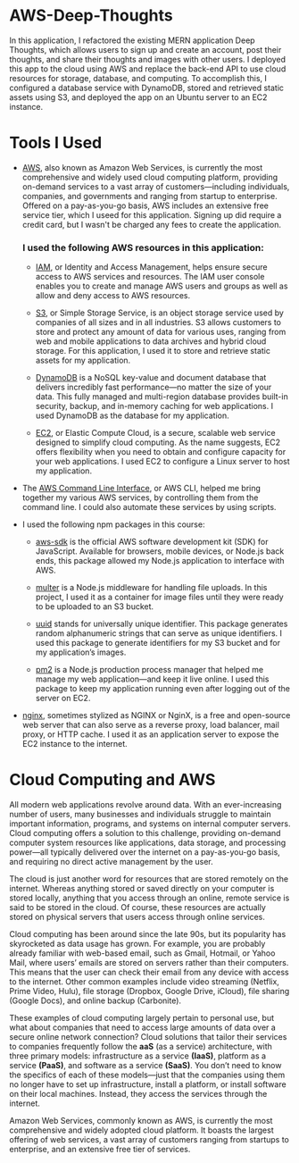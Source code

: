 # AWS-Deep-Thoughts
In this application, I refactored the existing MERN application Deep Thoughts, which allows users to sign up and create an account, post their thoughts, and share their thoughts and images with other users. I deployed this app to the cloud using AWS and replace the back-end API to use cloud resources for storage, database, and computing. To accomplish this, I configured a database service with DynamoDB, stored and retrieved static assets using S3, and deployed the app on an Ubuntu server to an EC2 instance.

# Tools I Used

- [AWS](https://aws.amazon.com/), also known as Amazon Web Services, is currently the most comprehensive and widely used cloud computing platform, providing on-demand services to a vast array of customers—including individuals, companies, and governments and ranging from startup to enterprise. Offered on a pay-as-you-go basis, AWS includes an extensive free service tier, which I useed for this application. Signing up did require a credit card, but I wasn't be charged any fees to create the application.

    ### I used the following AWS resources in this application:
     - [IAM](https://aws.amazon.com/iam/), or Identity and Access Management, helps ensure secure access to AWS services and resources. The IAM user console enables you to create and manage AWS users and groups as well as allow and deny access to AWS resources.

     - [S3](https://aws.amazon.com/s3/), or Simple Storage Service, is an object storage service used by companies of all sizes and in all industries. S3 allows customers to store and protect any amount of data for various uses, ranging from web and mobile applications to data archives and hybrid cloud storage. For this application, I used it to store and retrieve static assets for my application.

     - [DynamoDB](https://aws.amazon.com/dynamodb/) is a NoSQL key-value and document database that delivers incredibly fast performance—no matter the size of your data. This fully managed and multi-region database provides built-in security, backup, and in-memory caching for web applications. I used DynamoDB as the database for my application.

     - [EC2](https://aws.amazon.com/ec2/), or Elastic Compute Cloud, is a secure, scalable web service designed to simplify cloud computing. As the name suggests, EC2 offers flexibility when you need to obtain and configure capacity for your web applications. I used EC2 to configure a Linux server to host my application.

- The [AWS Command Line Interface](https://aws.amazon.com/cli/), or AWS CLI, helped me bring together my various AWS services, by controlling them from the command line. I could also automate these services by using scripts.

- I used the following npm packages in this course:

    - [aws-sdk](https://www.npmjs.com/package/aws-sdk) is the official AWS software development kit (SDK) for JavaScript. Available for browsers, mobile devices, or Node.js back ends, this package allowed my Node.js application to interface with AWS.

    - [multer](https://www.npmjs.com/package/multer) is a Node.js middleware for handling file uploads. In this project, I used it as a container for image files until they were ready to be uploaded to an S3 bucket.

    - [uuid](https://www.npmjs.com/package/uuid) stands for universally unique identifier. This package generates random alphanumeric strings that can serve as unique identifiers. I used this package to generate identifiers for my S3 bucket and for my application’s images.

    - [pm2](https://www.npmjs.com/package/pm2) is a Node.js production process manager that helped me manage my web application—and keep it live online. I used this package to keep my application running even after logging out of the server on EC2.

- [nginx](https://www.nginx.com/), sometimes stylized as NGINX or NginX, is a free and open-source web server that can also serve as a reverse proxy, load balancer, mail proxy, or HTTP cache. I used it as an application server to expose the EC2 instance to the internet.

# Cloud Computing and AWS

All modern web applications revolve around data. With an ever-increasing number of users, many businesses and individuals struggle to maintain important information, programs, and systems on internal computer servers. Cloud computing offers a solution to this challenge, providing on-demand computer system resources like applications, data storage, and processing power—all typically delivered over the internet on a pay-as-you-go basis, and requiring no direct active management by the user.

The cloud is just another word for resources that are stored remotely on the internet. Whereas anything stored or saved directly on your computer is stored locally, anything that you access through an online, remote service is said to be stored in the cloud. Of course, these resources are actually stored on physical servers that users access through online services.

Cloud computing has been around since the late 90s, but its popularity has skyrocketed as data usage has grown. For example, you are probably already familiar with web-based email, such as Gmail, Hotmail, or Yahoo Mail, where users’ emails are stored on servers rather than their computers. This means that the user can check their email from any device with access to the internet. Other common examples include video streaming (Netflix, Prime Video, Hulu), file storage (Dropbox, Google Drive, iCloud), file sharing (Google Docs), and online backup (Carbonite).

These examples of cloud computing largely pertain to personal use, but what about companies that need to access large amounts of data over a secure online network connection? Cloud solutions that tailor their services to companies frequently follow the <strong>aaS</strong> (as a service) architecture, with three primary models: infrastructure as a service <strong>(IaaS)</strong>, platform as a service <strong>(PaaS)</strong>, and software as a service <strong>(SaaS)</strong>. You don’t need to know the specifics of each of these models—just that the companies using them no longer have to set up infrastructure, install a platform, or install software on their local machines. Instead, they access the services through the internet.

Amazon Web Services, commonly known as AWS, is currently the most comprehensive and widely adopted cloud platform. It boasts the largest offering of web services, a vast array of customers ranging from startups to enterprise, and an extensive free tier of services.
